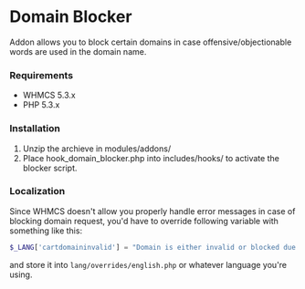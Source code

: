 Domain Blocker
===

Addon allows you to block certain domains in case offensive/objectionable words are used in the 
domain name.


### Requirements

* WHMCS 5.3.x
* PHP 5.3.x

### Installation

1. Unzip the archieve in modules/addons/
2. Place hook_domain_blocker.php into includes/hooks/ to activate the blocker script.


### Localization

Since WHMCS doesn't allow you properly handle error messages in case of blocking domain request, you'd have to override following variable with something like this:

```php
$_LANG['cartdomaininvalid'] = "Domain is either invalid or blocked due to 'offensive' words used in it";
```

and store it into ```lang/overrides/english.php``` or whatever language you're using.
